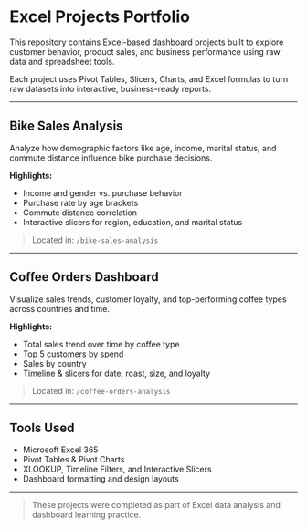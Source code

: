 # Excel Projects Portfolio

This repository contains Excel-based dashboard projects built to explore customer behavior, product sales, and business performance using raw data and spreadsheet tools.

Each project uses Pivot Tables, Slicers, Charts, and Excel formulas to turn raw datasets into interactive, business-ready reports.

---

## Bike Sales Analysis

Analyze how demographic factors like age, income, marital status, and commute distance influence bike purchase decisions.

**Highlights:**
- Income and gender vs. purchase behavior  
- Purchase rate by age brackets  
- Commute distance correlation  
- Interactive slicers for region, education, and marital status

> Located in: `/bike-sales-analysis`

---

## Coffee Orders Dashboard

Visualize sales trends, customer loyalty, and top-performing coffee types across countries and time.

**Highlights:**
- Total sales trend over time by coffee type  
- Top 5 customers by spend  
- Sales by country  
- Timeline & slicers for date, roast, size, and loyalty

> Located in: `/coffee-orders-analysis`

---

## Tools Used

- Microsoft Excel 365  
- Pivot Tables & Pivot Charts  
- XLOOKUP, Timeline Filters, and Interactive Slicers  
- Dashboard formatting and design layouts

---

> These projects were completed as part of Excel data analysis and dashboard learning practice.
